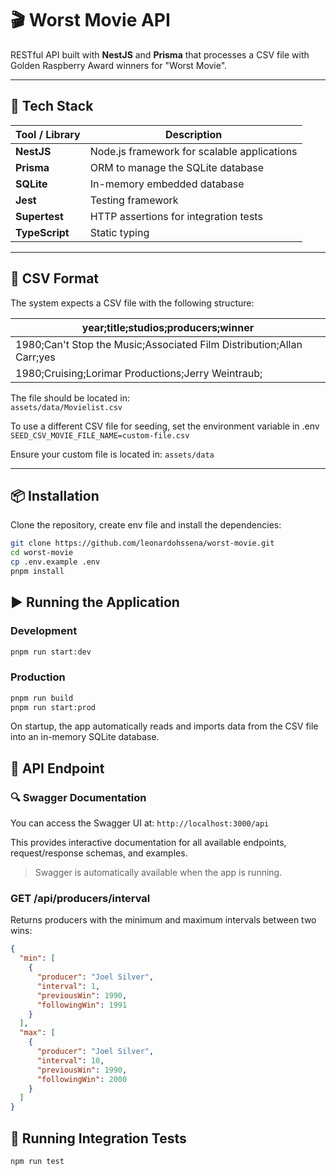 # 🎬 Worst Movie API

RESTful API built with **NestJS** and **Prisma** that processes a CSV file with Golden Raspberry Award winners for "Worst Movie".

---

## 🚀 Tech Stack

| Tool / Library     | Description                                 |
|--------------------|---------------------------------------------|
| **NestJS**         | Node.js framework for scalable applications |
| **Prisma**         | ORM to manage the SQLite database           |
| **SQLite**         | In-memory embedded database                 |
| **Jest**           | Testing framework                           |
| **Supertest**      | HTTP assertions for integration tests       |
| **TypeScript**     | Static typing                               |

---

## 📁 CSV Format

The system expects a CSV file with the following structure:

|year;title;studios;producers;winner|
|-----------------------------------|
|1980;Can't Stop the Music;Associated Film Distribution;Allan Carr;yes|
|1980;Cruising;Lorimar Productions;Jerry Weintraub;|

The file should be located in:  
`assets/data/Movielist.csv`

To use a different CSV file for seeding, set the environment variable in .env
``
SEED_CSV_MOVIE_FILE_NAME=custom-file.csv
``

Ensure your custom file is located in:
`assets/data`

---

## 📦 Installation

Clone the repository, create env file and install the dependencies:

```bash
git clone https://github.com/leonardohssena/worst-movie.git
cd worst-movie
cp .env.example .env
pnpm install
```

## ▶️ Running the Application

### Development

```bash
pnpm run start:dev
```

### Production

```bash
pnpm run build
pnpm run start:prod
```

On startup, the app automatically reads and imports data from the CSV file into an in-memory SQLite database.

## 📡 API Endpoint

### 🔍 Swagger Documentation

You can access the Swagger UI at:
`http://localhost:3000/api`

This provides interactive documentation for all available endpoints, request/response schemas, and examples.
> Swagger is automatically available when the app is running.

### GET /api/producers/interval

Returns producers with the minimum and maximum intervals between two wins:

```json
{
  "min": [
    {
      "producer": "Joel Silver",
      "interval": 1,
      "previousWin": 1990,
      "followingWin": 1991
    }
  ],
  "max": [
    {
      "producer": "Joel Silver",
      "interval": 10,
      "previousWin": 1990,
      "followingWin": 2000
    }
  ]
}
```

## 🧪 Running Integration Tests

```bash
npm run test
```
